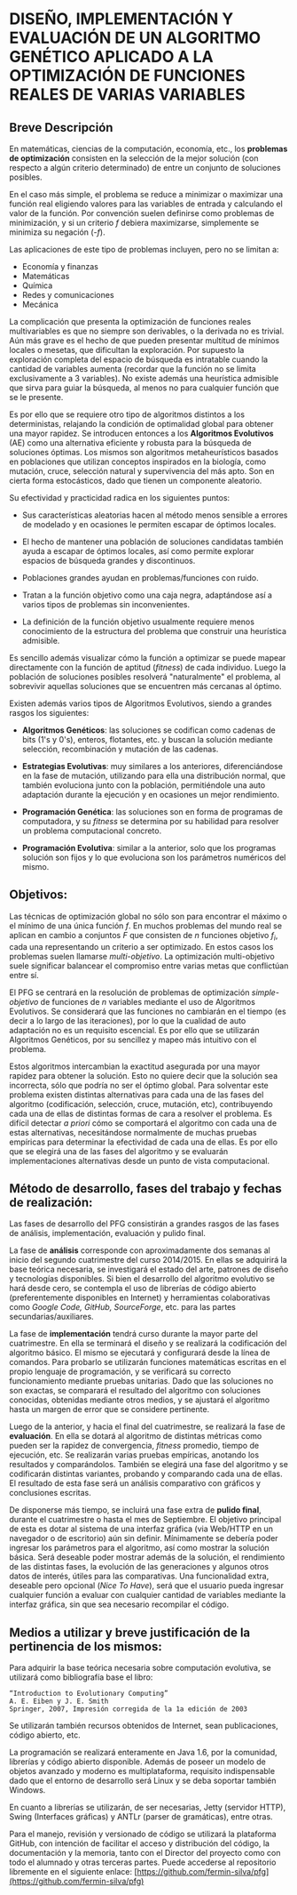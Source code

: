 # DISEÑO, IMPLEMENTACIÓN Y EVALUACIÓN DE UN ALGORITMO GENÉTICO APLICADO A LA OPTIMIZACIÓN DE FUNCIONES REALES DE VARIAS VARIABLES


## Breve Descripción

En matemáticas, ciencias de la computación, economía, etc., los **problemas de optimización** consisten en la selección de la mejor solución (con respecto a algún criterio determinado) de entre un conjunto de soluciones posibles.

En el caso más simple, el problema se reduce a minimizar o maximizar una función real eligiendo valores para las variables de entrada y calculando el valor de la función. Por convención suelen definirse como problemas de minimización, y si un criterio *f* debiera maximizarse, simplemente se minimiza su negación (*-f*).

Las aplicaciones de este tipo de problemas incluyen, pero no se limitan a:

* Economía y finanzas
* Matemáticas
* Química
* Redes y comunicaciones
* Mecánica

La complicación que presenta la optimización de funciones reales multivariables es que no siempre son derivables, o la derivada no es trivial. Aún más grave es el hecho de que pueden presentar multitud de mínimos locales o mesetas, que dificultan la exploración. Por supuesto la exploración completa del espacio de búsqueda es intratable cuando la cantidad de variables aumenta (recordar que la función no se limita exclusivamente a 3 variables). No existe además una heurística admisible que sirva para guiar la búsqueda, al menos no para cualquier función que se le presente.

Es por ello que se requiere otro tipo de algoritmos distintos a los deterministas, relajando la condición de optimalidad global para obtener una mayor rapidez. Se introducen entonces a los **Algoritmos Evolutivos** (AE) como una alternativa eficiente y robusta para la búsqueda de soluciones óptimas. Los mismos son algoritmos metaheurísticos basados en poblaciones que utilizan conceptos inspirados en la biología, como mutación, cruce, selección natural y supervivencia del más apto. Son en cierta forma estocásticos, dado que tienen un componente aleatorio.

Su efectividad y practicidad radica en los siguientes puntos:

* Sus características aleatorias hacen al método menos sensible a errores de modelado y en ocasiones le permiten escapar de óptimos locales.

* El hecho de mantener una población de soluciones candidatas también ayuda a escapar de óptimos locales, así como permite explorar espacios de búsqueda grandes y discontinuos.

* Poblaciones grandes ayudan en problemas/funciones con ruido.

* Tratan a la función objetivo como una caja negra, adaptándose así a varios tipos de problemas sin inconvenientes.

* La definición de la función objetivo usualmente requiere menos conocimiento de la estructura del problema que construir una heurística admisible.

Es sencillo además visualizar cómo la función a optimizar se puede mapear directamente con la función de aptitud (*fitness*) de cada individuo. Luego la población de soluciones posibles resolverá "naturalmente" el problema, al sobrevivir aquellas soluciones que se encuentren más cercanas al óptimo.

Existen además varios tipos de Algoritmos Evolutivos, siendo a grandes rasgos los siguientes:

* **Algoritmos Genéticos**: las soluciones se codifican como cadenas de bits (1's y 0's), enteros, flotantes, etc. y buscan la solución mediante selección, recombinación y mutación de las cadenas.

* **Estrategias Evolutivas**: muy similares a los anteriores, diferenciándose en la fase de mutación, utilizando para ella una distribución normal, que también evoluciona junto con la población, permitiéndole una auto adaptación durante la ejecución y en ocasiones un mejor rendimiento.

* **Programación Genética**: las soluciones son en forma de programas de computadora, y su *fitness* se determina por su habilidad para resolver un problema computacional concreto.

* **Programación Evolutiva**: similar a la anterior, solo que los programas solución son fijos y lo que evoluciona son los parámetros numéricos del mismo.



## Objetivos:

Las técnicas de optimización global no sólo son para encontrar el máximo o el mínimo de una única función *f*. En muchos problemas del mundo real se aplican en cambio a conjuntos *F* que consisten de *n* funciones objetivo $f_i$, cada una representando un criterio a ser optimizado. En estos casos los problemas suelen llamarse *multi-objetivo*. La optimización multi-objetivo suele significar balancear el compromiso entre varias metas que conflictúan entre sí.

El PFG se centrará en la resolución de problemas de optimización *simple-objetivo* de funciones de *n* variables mediante el uso de Algoritmos Evolutivos. Se considerará que las funciones no cambiarán en el tiempo (es decir a lo largo de las iteraciones), por lo que la cualidad de auto adaptación no es un requisito escencial. Es por ello que se utilizarán Algoritmos Genéticos, por su sencillez y mapeo más intuitivo con el problema.

Estos algoritmos intercambian la exactitud asegurada por una mayor rapidez para obtener la solución. Esto no quiere decir que la solución sea incorrecta, sólo que podría no ser el óptimo global. Para solventar este problema existen distintas alternativas para cada una de las fases del algoritmo (codificación, selección, cruce, mutación, etc), contribuyendo cada una de ellas de distintas formas de cara a resolver el problema. Es difícil detectar *a priori* cómo se comportará el algoritmo con cada una de estas alternativas, necesitándose normalmente de muchas pruebas empíricas para determinar la efectividad de cada una de ellas. Es por ello que se elegirá una de las fases del algoritmo y se evaluarán implementaciones alternativas desde un punto de vista computacional.


## Método de desarrollo, fases del trabajo y fechas de realización:

Las fases de desarrollo del PFG consistirán a grandes rasgos de las fases de análisis, implementación, evaluación y pulido final.

La fase de **análisis** corresponde con aproximadamente dos semanas al inicio del segundo cuatrimestre del curso 2014/2015. En ellas se adquirirá la base teórica necesaria, se investigará el estado del arte, patrones de diseño y tecnologías disponibles. Si bien el desarrollo del algoritmo evolutivo se hará desde cero, se contempla el uso de librerías de código abierto (preferentemente disponibles en Internet) y herramientas colaborativas como *Google Code, GitHub, SourceForge*, etc. para las partes secundarias/auxiliares.

La fase de **implementación** tendrá curso durante la mayor parte del cuatrimestre. En ella se terminará el diseño y se realizará la codificación del algoritmo básico. El mismo se ejecutará y configurará desde la línea de comandos. Para probarlo se utilizarán funciones matemáticas escritas en el propio lenguaje de programación, y se verificará su correcto funcionamiento mediante pruebas unitarias. Dado que las soluciones no son exactas, se comparará el resultado del algoritmo con soluciones conocidas, obtenidas mediante otros medios, y se ajustará el algoritmo hasta un margen de error que se considere pertinente.

Luego de la anterior, y hacia el final del cuatrimestre, se realizará la fase de **evaluación**. En ella se dotará al algoritmo de distintas métricas como pueden ser la rapidez de convergencia, *fitness* promedio, tiempo de ejecución, etc. Se realizarán varias pruebas empíricas, anotando los resultados y comparándolos. También se elegirá una fase del algoritmo y se codificarán distintas variantes, probando y comparando cada una de ellas. El resultado de esta fase será un análisis comparativo con gráficos y conclusiones escritas.

De disponerse más tiempo, se incluirá una fase extra de **pulido final**, durante el cuatrimestre o hasta el mes de Septiembre. El objetivo principal de esta es dotar al sistema de una interfaz gráfica (via Web/HTTP en un navegador o de escritorio) aún sin definir. Mínimamente se debería poder ingresar los parámetros para el algoritmo, así como mostrar la solución básica. Será deseable poder mostrar además de la solución, el rendimiento de las distintas fases, la evolución de las generaciones y algunos otros datos de interés, útiles para las comparativas. Una funcionalidad extra, deseable pero opcional (*Nice To Have*), será que el usuario pueda ingresar cualquier función a evaluar con cualquier cantidad de variables mediante la interfaz gráfica, sin que sea necesario recompilar el código.


## Medios a utilizar y breve justificación de la pertinencia de los mismos:

Para adquirir la base teórica necesaria sobre computación evolutiva, se utilizará como bibliografía base el libro:

	“Introduction to Evolutionary Computing”
	A. E. Eiben y J. E. Smith
	Springer, 2007, Impresión corregida de la 1a edición de 2003

Se utilizarán también recursos obtenidos de Internet, sean publicaciones, código abierto, etc.

La programación se realizará enteramente en Java 1.6, por la comunidad, librerías y código abierto disponible. Además de poseer un modelo de objetos avanzado y moderno es multiplataforma, requisito indispensable dado que el entorno de desarrollo será Linux y se deba soportar también Windows.

En cuanto a librerías se utilizarán, de ser necesarias, Jetty (servidor HTTP), Swing (Interfaces gráficas) y ANTLr (parser de gramáticas), entre otras.

Para el manejo, revisión y versionado de código se utilizará la plataforma GitHub, con intención de facilitar el acceso y distribución del código, la documentación y la memoria, tanto con el Director del proyecto como con todo el alumnado y otras terceras partes. Puede accederse al repositorio libremente en el siguiente enlace: [https://github.com/fermin-silva/pfg](https://github.com/fermin-silva/pfg)
